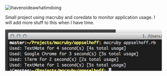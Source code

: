 ![ihavenoideawhatimdoing](http://www.mamapop.com/wp-content/uploads/2010/08/75203772-David_Hasselhoff_0_0_0x0.jpg)

Small project using macruby and coredata to monitor application usage.
I will add more stuff to this when I have time.

![screenshot](ss.png)